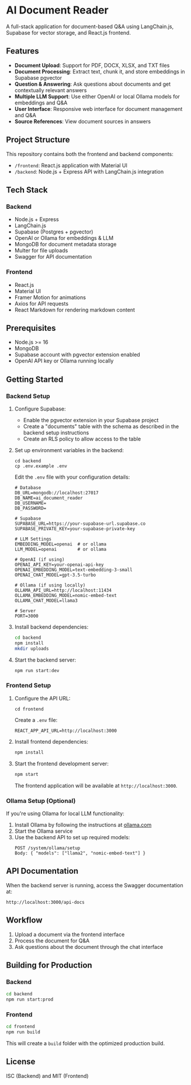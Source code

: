 # AI Document Reader

A full-stack application for document-based Q&A using LangChain.js, Supabase for vector storage, and React.js frontend.

## Features

- **Document Upload**: Support for PDF, DOCX, XLSX, and TXT files
- **Document Processing**: Extract text, chunk it, and store embeddings in Supabase pgvector
- **Question & Answering**: Ask questions about documents and get contextually relevant answers
- **Multiple LLM Support**: Use either OpenAI or local Ollama models for embeddings and Q&A
- **User Interface**: Responsive web interface for document management and Q&A
- **Source References**: View document sources in answers

## Project Structure

This repository contains both the frontend and backend components:

- `/frontend`: React.js application with Material UI
- `/backend`: Node.js + Express API with LangChain.js integration

## Tech Stack

### Backend
- Node.js + Express
- LangChain.js
- Supabase (Postgres + pgvector)
- OpenAI or Ollama for embeddings & LLM
- MongoDB for document metadata storage
- Multer for file uploads
- Swagger for API documentation

### Frontend
- React.js
- Material UI
- Framer Motion for animations
- Axios for API requests
- React Markdown for rendering markdown content

## Prerequisites

- Node.js >= 16
- MongoDB
- Supabase account with pgvector extension enabled
- OpenAI API key or Ollama running locally

## Getting Started

### Backend Setup

1. Configure Supabase:
   - Enable the pgvector extension in your Supabase project
   - Create a "documents" table with the schema as described in the backend setup instructions
   - Create an RLS policy to allow access to the table

2. Set up environment variables in the backend:
   ```
   cd backend
   cp .env.example .env
   ```
   Edit the `.env` file with your configuration details:
   ```
   # Database
   DB_URL=mongodb://localhost:27017
   DB_NAME=ai_document_reader
   DB_USERNAME=
   DB_PASSWORD=
   
   # Supabase
   SUPABASE_URL=https://your-supabase-url.supabase.co
   SUPABASE_PRIVATE_KEY=your-supabase-private-key
   
   # LLM Settings
   EMBEDDING_MODEL=openai  # or ollama
   LLM_MODEL=openai        # or ollama
   
   # OpenAI (if using)
   OPENAI_API_KEY=your-openai-api-key
   OPENAI_EMBEDDING_MODEL=text-embedding-3-small
   OPENAI_CHAT_MODEL=gpt-3.5-turbo
   
   # Ollama (if using locally)
   OLLAMA_API_URL=http://localhost:11434
   OLLAMA_EMBEDDING_MODEL=nomic-embed-text
   OLLAMA_CHAT_MODEL=llama3
   
   # Server
   PORT=3000
   ```

3. Install backend dependencies:
   ```bash
   cd backend
   npm install
   mkdir uploads
   ```

4. Start the backend server:
   ```bash
   npm run start:dev
   ```

### Frontend Setup

1. Configure the API URL:
   ```
   cd frontend
   ```
   Create a `.env` file:
   ```
   REACT_APP_API_URL=http://localhost:3000
   ```

2. Install frontend dependencies:
   ```bash
   npm install
   ```

3. Start the frontend development server:
   ```bash
   npm start
   ```
   The frontend application will be available at `http://localhost:3000`.

### Ollama Setup (Optional)

If you're using Ollama for local LLM functionality:

1. Install Ollama by following the instructions at [ollama.com](https://ollama.com)
2. Start the Ollama service
3. Use the backend API to set up required models:
   ```
   POST /system/ollama/setup
   Body: { "models": ["llama2", "nomic-embed-text"] }
   ```

## API Documentation

When the backend server is running, access the Swagger documentation at:
```
http://localhost:3000/api-docs
```

## Workflow

1. Upload a document via the frontend interface
2. Process the document for Q&A
3. Ask questions about the document through the chat interface

## Building for Production

### Backend
```bash
cd backend
npm run start:prod
```

### Frontend
```bash
cd frontend
npm run build
```
This will create a `build` folder with the optimized production build.

## License

ISC (Backend) and MIT (Frontend)